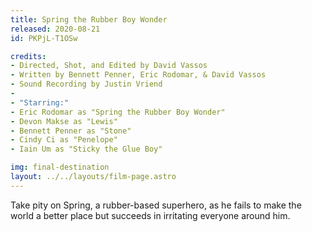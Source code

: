 ```yaml
---
title: Spring the Rubber Boy Wonder
released: 2020-08-21
id: PKPjL-T1OSw

credits:
- Directed, Shot, and Edited by David Vassos
- Written by Bennett Penner, Eric Rodomar, & David Vassos
- Sound Recording by Justin Vriend
-
- "Starring:"
- Eric Rodomar as "Spring the Rubber Boy Wonder"
- Devon Makse as "Lewis"
- Bennett Penner as "Stone"
- Cindy Ci as "Penelope"
- Iain Um as "Sticky the Glue Boy"

img: final-destination
layout: ../../layouts/film-page.astro
---
```


Take pity on Spring, a rubber-based superhero, as he fails to make the world a better
place but succeeds in irritating everyone around him.

